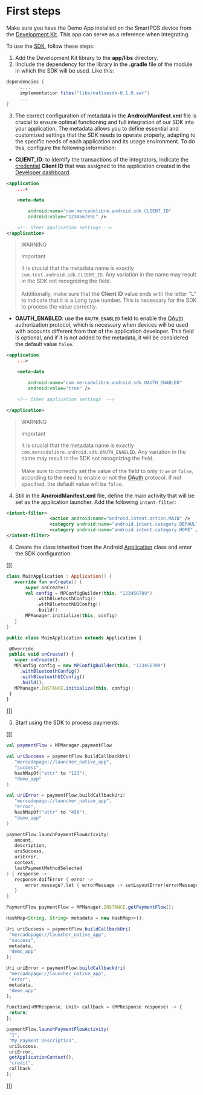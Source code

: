 # First steps

Make sure you have the Demo App installed on the SmartPOS device from the [Development Kit](https://drive.google.com/drive/folders/1Mglpa2c3FmYs4L9iskczagBMPGjHCMbY?usp=share_link). This app can serve as a reference when integrating.

To use the [SDK](/developers/en/docs/sdks-library/landing), follow these steps:

1. Add the Development Kit library to the **app/libs** directory.
2. IInclude the dependency for the library in the **.gradle** file of the module in which the SDK will be used. Like this:

```gradle
dependencies {
     ....
     implementation files("libs/nativesdk-0.1.0.aar")
     ...
}
```

3. The correct configuration of metadata in the **AndroidManifest.xml** file is crucial to ensure optimal functioning and full integration of our SDK into your application. The metadata allows you to define essential and customized settings that the SDK needs to operate properly, adapting to the specific needs of each application and its usage environment. To do this, configure the following information:

  - **CLIENT_ID**: to identify the transactions of the integrators, indicate the [credential](/developers/en/docs/main-apps/additional-content/your-integrations/credentials) **Client ID** that was assigned to the application created in the [Developer dashboard](/developers/en/docs/checkout-bricks/additional-content/your-integrations/dashboard).

  ```xml
  <application
      ...>

      <meta-data

          android:name="com.mercadolibre.android.sdk.CLIENT_ID"
          android:value="123456789L" />

      <!-- Other application settings -->
  </application>
  ```

  > WARNING
  >
  > Important
  >
  > It is crucial that the metadata name is exactly `com.test.android.sdk.CLIENT_ID`. Any variation in the name may result in the SDK not recognizing the field.
  > <br><br>
  > Additionally, make sure that the **Client ID** value ends with the letter "L" to indicate that it is a Long type number. This is necessary for the SDK to process the value correctly.

  - **OAUTH_ENABLED**: use the `OAUTH_ENABLED` field to enable the [OAuth](/developers/en/docs/main-apps/additional-content/security/oauth/introduction) authorization protocol, which is necessary when devices will be used with accounts different from that of the application developer. This field is optional, and if it is not added to the metadata, it will be considered the default value `false`.

  ```xml
  <application
      ...>

      <meta-data

          android:name="com.mercadolibre.android.sdk.OAUTH_ENABLED"
          android:value="true" />

      <!-- Other application settings  -->

  </application>
  ```

  > WARNING
  >
  > Important
  >
  > It is crucial that the metadata name is exactly `com.mercadolibre.android.sdk.OAUTH_ENABLED`. Any variation in the name may result in the SDK not recognizing the field.
  > <br><br>
  > Make sure to correctly set the value of the field to only `true` or `false`, according to the need to enable or not the [OAuth](/developers/en/docs/main-apps/additional-content/security/oauth/introduction) protocol. If not specified, the default value will be `false`.

4. Still in the **AndroidManifest.xml** file, define the main activity that will be set as the application launcher. Add the following `intent-filter`:

```xml
<intent-filter>                
                <action android:name="android.intent.action.MAIN" />               
                <category android:name="android.intent.category.DEFAULT" />               
                <category android:name="android.intent.category.HOME" />
</intent-filter>
```

4. Create the class inherited from the Android [Application](https://developer.android.com/reference/android/app/Application) class and enter the SDK configuration: 

[[[
```kotlin
class MainApplication : Application() {
   override fun onCreate() {
       super.onCreate()
       val config = MPConfigBuilder(this, "123456789")
           .withBluetoothConfig()
           .withBluetoothUIConfig()
           .build()
       MPManager.initialize(this, config)
   }
}
```
```javascript
public class MainApplication extends Application {

 @Override
 public void onCreate() {
   super.onCreate();
   MPConfig config = new MPConfigBuilder(this, "123456789")
     .withBluetoothConfig()
     .withBluetoothUIConfig()
     .build();
   MPManager.INSTANCE.initialize(this, config);
 }
}
```
]]]

5. Start using the SDK to process payments:

[[[
```kotlin
val paymentFlow = MPManager.paymentFlow

val uriSuccess = paymentFlow.buildCallbackUri(
   "mercadopago://launcher_native_app",
   "success",
   hashMapOf("attr" to "123"),
   "demo_app"
)

val uriError = paymentFlow.buildCallbackUri(
   "mercadopago://launcher_native_app",
   "error",
   hashMapOf("attr" to "456"),
   "demo_app"
)

paymentFlow.launchPaymentFlowActivity(
   amount,
   description,
   uriSuccess,
   uriError,
   context,
   lastPaymentMethodSelected
) { response ->
   response.doIfError { error ->
       error.message?.let { errorMessage -> setLayoutError(errorMessage) }
   }
}
```
```javascript
PaymentFlow paymentFlow = MPManager.INSTANCE.getPaymentFlow();

HashMap<String, String> metadata = new HashMap<>();

Uri uriSuccess = paymentFlow.buildCallbackUri(
 "mercadopago://launcher_native_app",
 "success",
 metadata,
 "demo_app"
);

Uri uriError = paymentFlow.buildCallbackUri(
 "mercadopago://launcher_native_app",
 "error",
 metadata,
 "demo_app"
);

Function1<MPResponse, Unit> callback = (MPResponse response) -> {
 return;
};

paymentFlow.launchPaymentFlowActivity(
 "1",
 "My Payment Description",
 uriSuccess,
 uriError,
 getApplicationContext(),
 "credit",
 callback
);
```
]]]